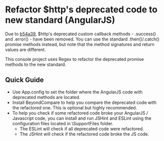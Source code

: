 # Refactor $http's deprecated code to new standard (AngularJS)

Due to [b54a39](https://github.com/angular/angular.js/commit/b54a39e2029005e0572fbd2ac0e8f6a4e5d69014), $http's deprecated custom callback methods - .success() and .error() - have been removed. You can use the standard .then()/.catch() promise methods instead, but note that the method signatures and return values are different.

This console project uses Regex to refactor the deprecated promise methods to the new standard.

## Quick Guide

- Use App.config to set the folder where the AngularJS code with deprecated methods are located.
- Install BeyondCompare to help you compare the deprecated code with the refactored one. This is optional but highly recommended.
- To help you check if some refactored code broke your AngularJS / Javascript code, you can install and run JSHint and ESLint using the configuration files located in \SupportFiles folder.
    - The ESLint will check if all deprecated code were refactored.
    - The JSHint will check if the refactored code broke the JS code.

